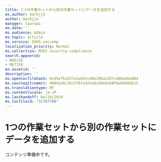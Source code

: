 ```yaml
---
title: 1つの作業セットから別の作業セットにデータを追加する
ms.author: markjjo
author: markjjo
manager: laurawi
ms.date: ''
ms.audience: Admin
ms.topic: article
ms.service: O365-seccomp
localization_priority: Normal
ms.collection: M365-security-compliance
search.appverid:
- MOE150
- MET150
ms.assetid: ''
description: ''
ms.openlocfilehash: 0c05efb1d37a1eb55cd0e29ba2267c468a46ad04
ms.sourcegitcommit: 4884a26c16c576fa3e5e8a30ebe68f6a05b8db15
ms.translationtype: MT
ms.contentlocale: ja-JP
ms.lasthandoff: 04/10/2019
ms.locfileid: "31767796"
---
```

# <a name="add-data-from-one-working-set-to-another-working-set"></a>1つの作業セットから別の作業セットにデータを追加する

コンテンツ準備中です。